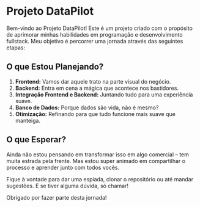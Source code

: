 # Projeto DataPilot

Bem-vindo ao Projeto DataPilot! Este é um projeto criado com o propósito de aprimorar minhas habilidades em programação e desenvolvimento fullstack. Meu objetivo é percorrer uma jornada através das seguintes etapas:

## O que Estou Planejando?

1. **Frontend:** Vamos dar aquele trato na parte visual do negócio.
2. **Backend:** Entra em cena a mágica que acontece nos bastidores.
3. **Integração Frontend e Backend:** Juntando tudo para uma experiência suave.
4. **Banco de Dados:** Porque dados são vida, não é mesmo?
5. **Otimização:** Refinando para que tudo funcione mais suave que manteiga.

## O que Esperar?

Ainda não estou pensando em transformar isso em algo comercial – tem muita estrada pela frente. Mas estou super animado em compartilhar o processo e aprender junto com todos vocês.

Fique à vontade para dar uma espiada, clonar o repositório ou até mandar sugestões. E se tiver alguma dúvida, só chamar!

Obrigado por fazer parte desta jornada!


